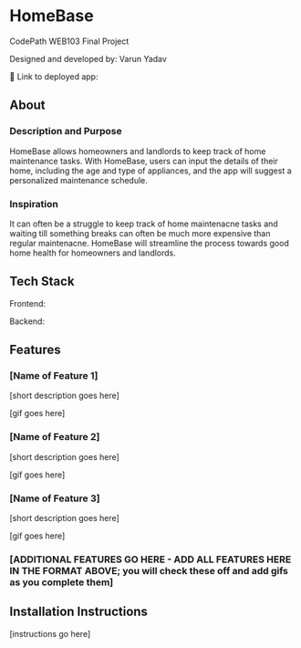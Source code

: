 # HomeBase

CodePath WEB103 Final Project

Designed and developed by: Varun Yadav

🔗 Link to deployed app:

## About

### Description and Purpose


HomeBase allows homeowners and landlords to keep track of home maintenance tasks. With HomeBase, users can input the details of their home, including the age and type of appliances, and the app will suggest a personalized maintenance schedule.

### Inspiration

It can often be a struggle to keep track of home maintenacne tasks and waiting till something breaks can often be much more expensive than regular maintenacne. HomeBase will streamline the process towards good home health for homeowners and landlords. 

## Tech Stack

Frontend:

Backend:

## Features

### [Name of Feature 1]

[short description goes here]

[gif goes here]

### [Name of Feature 2]

[short description goes here]

[gif goes here]

### [Name of Feature 3]

[short description goes here]

[gif goes here]

### [ADDITIONAL FEATURES GO HERE - ADD ALL FEATURES HERE IN THE FORMAT ABOVE; you will check these off and add gifs as you complete them]

## Installation Instructions

[instructions go here]

